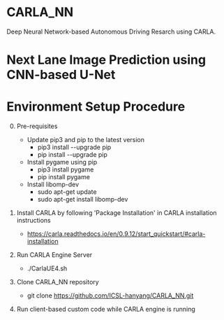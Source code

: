 # CARLA_NN

Deep Neural Network-based Autonomous Driving Resarch using CARLA.

# Next Lane Image Prediction using CNN-based U-Net


# Environment Setup Procedure

0. Pre-requisites
    - Update pip3 and pip to the latest version
        - pip3 install --upgrade pip
        - pip install --upgrade pip
    - Install pygame using pip
        - pip3 install pygame
        - pip install pygame
    - Install libomp-dev
        - sudo apt-get update
        - sudo apt-get install libomp-dev
        
1. Install CARLA by following 'Package Installation' in CARLA installation instructions
    - https://carla.readthedocs.io/en/0.9.12/start_quickstart/#carla-installation


2. Run CARLA Engine Server 
    - ./CarlaUE4.sh

3. Clone CARLA_NN repository
    - git clone https://github.com/ICSL-hanyang/CARLA_NN.git

4. Run client-based custom code while CARLA engine is running
